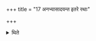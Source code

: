 +++
title = "17 अनभ्यासादयन्त इतरे रथाः"

+++

<details><summary>थिते</summary>

17. The other chariots follow (this chariot)without reaching it. 
</details>
